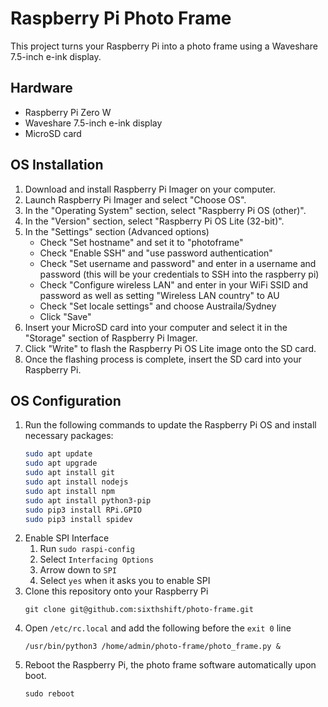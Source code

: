 # Raspberry Pi Photo Frame

This project turns your Raspberry Pi into a photo frame using a Waveshare 7.5-inch e-ink display.

## Hardware
- Raspberry Pi Zero W
- Waveshare 7.5-inch e-ink display
- MicroSD card

## OS Installation
1. Download and install Raspberry Pi Imager on your computer.
2. Launch Raspberry Pi Imager and select "Choose OS".
3. In the "Operating System" section, select "Raspberry Pi OS (other)".
4. In the "Version" section, select "Raspberry Pi OS Lite (32-bit)".
5. In the "Settings" section (Advanced options)
	- Check "Set hostname" and set it to "photoframe"
	- Check "Enable SSH" and "use password authentication"
	- Check "Set username and password" and enter in a username and password (this will be your credentials to SSH into the raspberry pi)
	- Check "Configure wireless LAN" and enter in your WiFi SSID and password as well as setting "Wireless LAN country" to AU
	- Check "Set locale settings" and choose Austraila/Sydney
	- Click "Save"
6. Insert your MicroSD card into your computer and select it in the "Storage" section of Raspberry Pi Imager.
7. Click "Write" to flash the Raspberry Pi OS Lite image onto the SD card.
8. Once the flashing process is complete, insert the SD card into your Raspberry Pi.

## OS Configuration
1. Run the following commands to update the Raspberry Pi OS and install necessary packages:
	```bash
	sudo apt update
	sudo apt upgrade
	sudo apt install git
	sudo apt install nodejs
	sudo apt install npm
	sudo apt install python3-pip
	sudo pip3 install RPi.GPIO
	sudo pip3 install spidev
	```
2. Enable SPI Interface
	1. Run `sudo raspi-config`
	2. Select `Interfacing Options`
	3. Arrow down to `SPI`
	4. Select `yes` when it asks you to enable SPI
3. Clone this repository onto your Raspberry Pi
	```
	git clone git@github.com:sixthshift/photo-frame.git
	```
4. Open `/etc/rc.local` and add the following before the `exit 0` line
	```
	/usr/bin/python3 /home/admin/photo-frame/photo_frame.py &
	```
5. Reboot the Raspberry Pi, the photo frame software automatically upon boot.
	```
	sudo reboot
	```